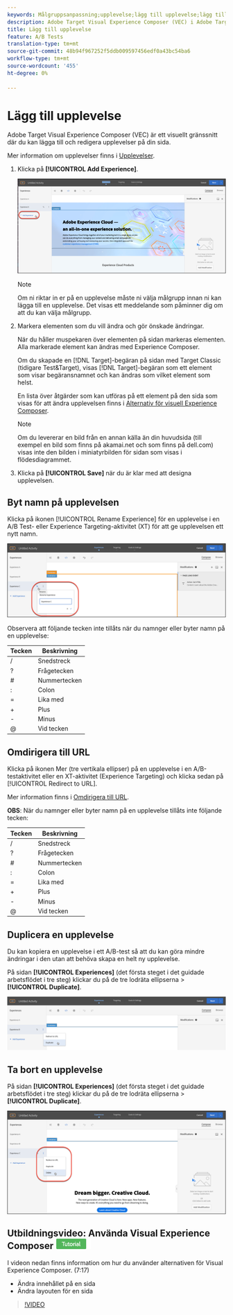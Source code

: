 ```yaml
---
keywords: Målgruppsanpassning;upplevelse;lägg till upplevelse;lägg till upplevelse
description: Adobe Target Visual Experience Composer (VEC) i Adobe Target är ett visuellt gränssnitt där du kan redigera upplevelserna på din sida.
title: Lägg till upplevelse
feature: A/B Tests
translation-type: tm+mt
source-git-commit: 48b94f967252f5ddb009597456edf0a43bc54ba6
workflow-type: tm+mt
source-wordcount: '455'
ht-degree: 0%

---
```



# Lägg till upplevelse

Adobe Target Visual Experience Composer (VEC) är ett visuellt gränssnitt där du kan lägga till och redigera upplevelser på din sida.

Mer information om upplevelser finns i [Upplevelser](/help/c-experiences/experiences.md#concept_A2E10F6AFB3D4AEAB6951EE14688848D).

1. Klicka på **[!UICONTROL Add Experience]**.

   ![Alternativet Lägg till upplevelse](/help/c-activities/t-test-ab/t-test-create-ab/assets/add-experience.png)

   >[!NOTE]
   >
   >Om ni riktar in er på en upplevelse måste ni välja målgrupp innan ni kan lägga till en upplevelse. Det visas ett meddelande som påminner dig om att du kan välja målgrupp.

1. Markera elementen som du vill ändra och gör önskade ändringar.

   När du håller muspekaren över elementen på sidan markeras elementen. Alla markerade element kan ändras med Experience Composer.

   Om du skapade en [!DNL Target]-begäran på sidan med Target Classic (tidigare Test&amp;Target), visas [!DNL Target]-begäran som ett element som visar begäransnamnet och kan ändras som vilket element som helst.

   En lista över åtgärder som kan utföras på ett element på den sida som visas för att ändra upplevelsen finns i [Alternativ för visuell Experience Composer](/help/c-experiences/c-visual-experience-composer/viztarget-options.md).


   >[!NOTE]
   >
   >Om du levererar en bild från en annan källa än din huvudsida (till exempel en bild som finns på akamai.net och som finns på dell.com) visas inte den bilden i miniatyrbilden för sidan som visas i flödesdiagrammet.

1. Klicka på **[!UICONTROL Save]** när du är klar med att designa upplevelsen.

## Byt namn på upplevelsen

Klicka på ikonen [!UICONTROL Rename Experience] för en upplevelse i en A/B Test- eller Experience Targeting-aktivitet (XT) för att ge upplevelsen ett nytt namn.

![Byt namn på upplevelsen](/help/c-activities/t-test-ab/t-test-create-ab/assets/rename-experience.png)

Observera att följande tecken inte tillåts när du namnger eller byter namn på en upplevelse:

| Tecken | Beskrivning |
|--- |--- |
| / | Snedstreck |
| ? | Frågetecken |
| # | Nummertecken |
| : | Colon |
| = | Lika med |
| + | Plus |
| - | Minus |
| @ | Vid tecken |

## Omdirigera till URL

Klicka på ikonen Mer (tre vertikala ellipser) på en upplevelse i en A/B-testaktivitet eller en XT-aktivitet (Experience Targeting) och klicka sedan på [!UICONTROL Redirect to URL].

Mer information finns i [Omdirigera till URL](/help/c-experiences/c-visual-experience-composer/redirect-offer.md).

**OBS**: När du namnger eller byter namn på en upplevelse tillåts inte följande tecken:

| Tecken | Beskrivning |
|--- |--- |
| / | Snedstreck |
| ? | Frågetecken |
| # | Nummertecken |
| : | Colon |
| = | Lika med |
| + | Plus |
| - | Minus |
| @ | Vid tecken |

## Duplicera en upplevelse

Du kan kopiera en upplevelse i ett A/B-test så att du kan göra mindre ändringar i den utan att behöva skapa en helt ny upplevelse.

På sidan **[!UICONTROL Experiences]** (det första steget i det guidade arbetsflödet i tre steg) klickar du på de tre lodräta ellipserna > **[!UICONTROL Duplicate]**.

![Alternativet Duplicera upplevelse](/help/c-activities/t-test-ab/t-test-create-ab/assets/duplicate-experience.png)

## Ta bort en upplevelse

På sidan **[!UICONTROL Experiences]** (det första steget i det guidade arbetsflödet i tre steg) klickar du på de tre lodräta ellipserna > **[!UICONTROL Duplicate]**.

![Ta bort upplevelsealternativ](/help/c-activities/t-test-ab/t-test-create-ab/assets/delete-experience.png)

## Utbildningsvideo: Använda Visual Experience Composer ![självstudiemärke](/help/assets/tutorial.png)

I videon nedan finns information om hur du använder alternativen för Visual Experience Composer. (7:17)

* Ändra innehållet på en sida
* Ändra layouten för en sida

>[!VIDEO](https://video.tv.adobe.com/v/17399)
